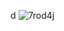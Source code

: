 d
![7rod4j](https://github.com/ahf0/inrae_stage/assets/132657781/87eb609a-b5c0-472d-9ba0-bb37a9ae2345)
